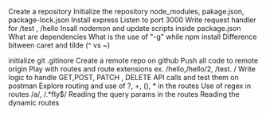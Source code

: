 Create a repository
Initialize the repository
node_modules, pakage.json, package-lock.json
Install express
Listen to port 3000
Write request handler for /test , /hello
Insall nodemon and update scripts inside package.json
What are dependencies
What is the use of "-g" while npm install
Difference bitween caret and tilde (^ vs ~)

initialize git
.gitinore
Create a remote repo on github
Push all code to remote origin
Play with routes and route extensions ex. /hello,/hello/2, /test. /
Write logic to handle GET,POST, PATCH , DELETE API calls and test them on postman 
Explore routing and use of ?, +, (), * in the routes
Use of regex in routes /a/, /.*fly$/
Reading the query params in the routes
Reading the dynamic routes 